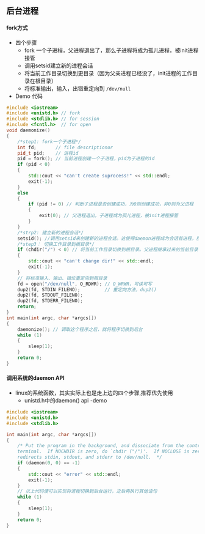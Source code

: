 
## 后台进程
#### fork方式
- 四个步骤
    - fork 一个子进程，父进程退出了，那么子进程将成为孤儿进程，被init进程接管
    - 调用setsid建立新的进程会话
    - 将当前工作目录切换到更目录（因为父亲进程已经没了，init进程的工作目录在根目录）
    - 将标准输出，输入，出错重定向到 ```/dev/null```
- Demo 代码
```c++
#include <iostream>
#include <unistd.h> // fork
#include <stdlib.h> // for session
#include <fcntl.h>  // for open
void daemonize()
{
    /*step1: fork一个子进程*/
    int fd;       // file descriptionor
    pid_t pid;    // 进程id
    pid = fork(); // 当前进程创建一个子进程，pid为子进程的id
    if (pid < 0)
    {
        std::cout << "can't create suprocess!" << std::endl;
        exit(-1);
    }
    else
    {
        if (pid != 0) // 判断子进程是否创建成功，为0则创建成功，非0则为父进程
        {
            exit(0); // 父进程退出，子进程成为孤儿进程，被init进程接管
        }
    }
    /*strp2: 建立新的进程会话*/
    setsid(); //调用setsid来创建新的进程会话。这使得daemon进程成为会话首进程，脱离和terminal的关联。
    /*step3： 切换工作目录到根目录*/
    if (chdir("/") < 0) // 将当前工作目录切换到根目录。父进程继承过来的当前目录可能mount在一个文件系统上
    {
        std::cout << "can't change dir!" << std::endl;
        exit(-1);
    }
    // 将标准输入、输出、错位重定向到根目录
    fd = open("/dev/null", O_RDWR); // O_WRWR，可读可写
    dup2(fd, STDIN_FILENO);         // 重定向方法，dup2()
    dup2(fd, STDOUT_FILENO);
    dup2(fd, STDERR_FILENO);
    return;
}
int main(int argc, char *argcs[])
{
    daemonize(); // 调取这个程序之后，就将程序切换到后台
    while (1)
    {
        sleep(1);
    }
    return 0;
}
```
#### 调用系统的daemon API
- linux的系统函数，其实实际上也是走上边的四个步骤,推荐优先使用
    - unistd.h中的daemon() api
-demo
```c++
#include <iostream>
#include <unistd.h>
#include <stdlib.h>

int main(int argc, char *argcs[])
{
    /* Put the program in the background, and dissociate from the controlling
    terminal.  If NOCHDIR is zero, do `chdir ("/")'.  If NOCLOSE is zero,
    redirects stdin, stdout, and stderr to /dev/null.  */
    if (daemon(0, 0) == -1)
    {
        std::cout << "error" << std::endl;
        exit(-1);
    }
    // 以上代码便可以实现将进程切换到后台运行，之后再执行其他语句
    while (1)
    {
        sleep(1);
    }
    return 0;
}
```

